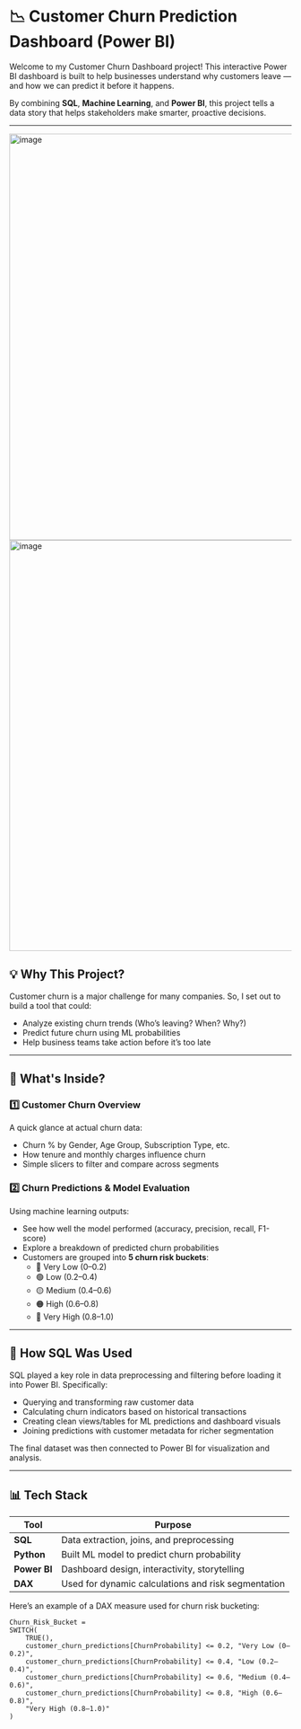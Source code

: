# 📉 Customer Churn Prediction Dashboard (Power BI)

Welcome to my Customer Churn Dashboard project! This interactive Power BI dashboard is built to help businesses understand why customers leave — and how we can predict it before it happens.

By combining **SQL**, **Machine Learning**, and **Power BI**, this project tells a data story that helps stakeholders make smarter, proactive decisions.

---
<img width="1283" height="724" alt="image" src="https://github.com/user-attachments/assets/c7958a60-7df4-421e-b577-2b67ecaa0ad8" />
<img width="1285" height="732" alt="image" src="https://github.com/user-attachments/assets/9b9d0a3f-1756-46cc-b992-d2dbfcfac702" />

## 💡 Why This Project?

Customer churn is a major challenge for many companies. So, I set out to build a tool that could:

- Analyze existing churn trends (Who’s leaving? When? Why?)
- Predict future churn using ML probabilities
- Help business teams take action before it’s too late

---

## 🧭 What's Inside?

### 1️⃣ **Customer Churn Overview**

A quick glance at actual churn data:
- Churn % by Gender, Age Group, Subscription Type, etc.
- How tenure and monthly charges influence churn
- Simple slicers to filter and compare across segments

### 2️⃣ **Churn Predictions & Model Evaluation**

Using machine learning outputs:
- See how well the model performed (accuracy, precision, recall, F1-score)
- Explore a breakdown of predicted churn probabilities
- Customers are grouped into **5 churn risk buckets**:
  - 🔵 Very Low (0–0.2)
  - 🟢 Low (0.2–0.4)
  - 🟡 Medium (0.4–0.6)
  - 🟠 High (0.6–0.8)
  - 🔴 Very High (0.8–1.0)

---

## 🧮 How SQL Was Used

SQL played a key role in data preprocessing and filtering before loading it into Power BI. Specifically:

- Querying and transforming raw customer data
- Calculating churn indicators based on historical transactions
- Creating clean views/tables for ML predictions and dashboard visuals
- Joining predictions with customer metadata for richer segmentation

The final dataset was then connected to Power BI for visualization and analysis.

---

## 📊 Tech Stack

| Tool | Purpose |
|------|---------|
| **SQL** | Data extraction, joins, and preprocessing |
| **Python** | Built ML model to predict churn probability |
| **Power BI** | Dashboard design, interactivity, storytelling |
| **DAX** | Used for dynamic calculations and risk segmentation |

Here’s an example of a DAX measure used for churn risk bucketing:

```dax
Churn_Risk_Bucket = 
SWITCH(
    TRUE(),
    customer_churn_predictions[ChurnProbability] <= 0.2, "Very Low (0–0.2)",
    customer_churn_predictions[ChurnProbability] <= 0.4, "Low (0.2–0.4)",
    customer_churn_predictions[ChurnProbability] <= 0.6, "Medium (0.4–0.6)",
    customer_churn_predictions[ChurnProbability] <= 0.8, "High (0.6–0.8)",
    "Very High (0.8–1.0)"
)

